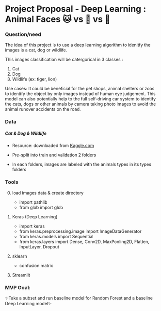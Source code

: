 # Project Proposal - Deep Learning : Animal Faces 🐱 vs 🐶 vs 🐯

### Question/need


The idea of this project is to use a deep learning algorithm to idenitfy the images is a cat, dog or wildlife.


 This images classification will be catergorical in 3 classes : 
 1. Cat 
 2. Dog 
 3. Wildlife (ex: tiger, lion)


Use cases:
It could be beneficial for the pet shops, animal shelters or zoos to identify the object by only images instead of human eye judgement. This model can also potentially help to the full self-driving car system to identify the cats, dogs or other animals by camera taking photo images to avoid the animal runover accidents on the road. 



### Data


##### Cat & Dog & Wildlife

-  Resource: downloaded from [Kaggle.com](hhttps://www.kaggle.com/andrewmvd/animal-faces)

- Pre-split into train and validation 2 folders

- In each folders, images are labeled with the animals types in its types folders


### Tools
0. load images data & create directory
   * import pathlib
   * from glob import glob


1. Keras (Deep Learning)
    * import keras
	* from keras.preprocessing.image import ImageDataGenerator
	* from keras.models import Sequential
	* from keras.layers import Dense, Conv2D, MaxPooling2D, Flatten, InputLayer, Dropout 

2. sklearn
    - confusion matrix

3. Streamlit




### MVP Goal:

✨Take a subset and run baseline model for Random Forest and a baseline Deep Learning model✨
